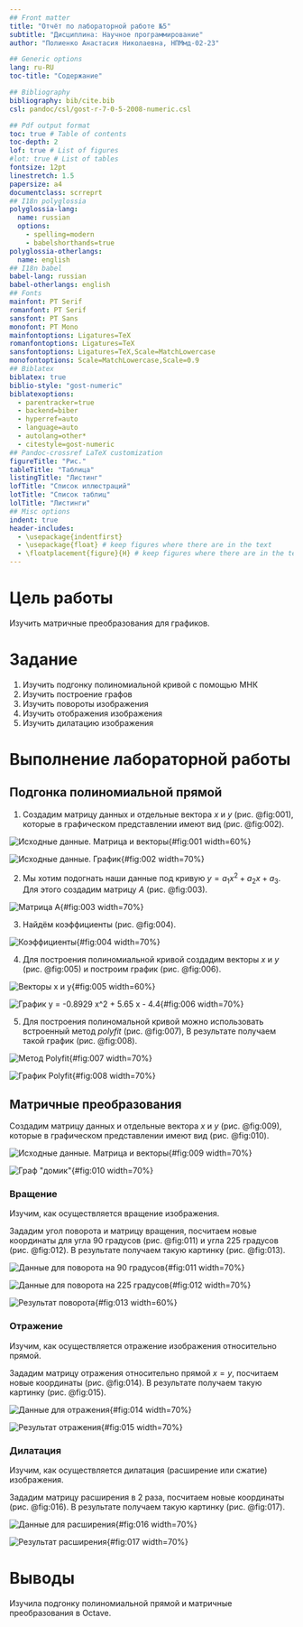 ```yaml
---
## Front matter
title: "Отчёт по лабораторной работе №5"
subtitle: "Дисциплина: Научное программирование"
author: "Полиенко Анастасия Николаевна, НПМмд-02-23"

## Generic options
lang: ru-RU
toc-title: "Содержание"

## Bibliography
bibliography: bib/cite.bib
csl: pandoc/csl/gost-r-7-0-5-2008-numeric.csl

## Pdf output format
toc: true # Table of contents
toc-depth: 2
lof: true # List of figures
#lot: true # List of tables
fontsize: 12pt
linestretch: 1.5
papersize: a4
documentclass: scrreprt
## I18n polyglossia
polyglossia-lang:
  name: russian
  options:
	- spelling=modern
	- babelshorthands=true
polyglossia-otherlangs:
  name: english
## I18n babel
babel-lang: russian
babel-otherlangs: english
## Fonts
mainfont: PT Serif
romanfont: PT Serif
sansfont: PT Sans
monofont: PT Mono
mainfontoptions: Ligatures=TeX
romanfontoptions: Ligatures=TeX
sansfontoptions: Ligatures=TeX,Scale=MatchLowercase
monofontoptions: Scale=MatchLowercase,Scale=0.9
## Biblatex
biblatex: true
biblio-style: "gost-numeric"
biblatexoptions:
  - parentracker=true
  - backend=biber
  - hyperref=auto
  - language=auto
  - autolang=other*
  - citestyle=gost-numeric
## Pandoc-crossref LaTeX customization
figureTitle: "Рис."
tableTitle: "Таблица"
listingTitle: "Листинг"
lofTitle: "Список иллюстраций"
lotTitle: "Список таблиц"
lolTitle: "Листинги"
## Misc options
indent: true
header-includes:
  - \usepackage{indentfirst}
  - \usepackage{float} # keep figures where there are in the text
  - \floatplacement{figure}{H} # keep figures where there are in the text
---
```


# Цель работы

Изучить матричные преобразования для графиков.

# Задание

1. Изучить подгонку полиномиальной кривой с помощью МНК
1. Изучить построение графов
1. Изучить повороты изображения
1. Изучить отображения изображения
1. Изучить дилатацию изображения

# Выполнение лабораторной работы

## Подгонка полиномиальной прямой

1. Создадим матрицу данных и отдельные вектора *x* и *y* (рис. @fig:001), которые в графическом представлении имеют вид (рис. @fig:002).

![Исходные данные. Матрица и векторы](image/1.png){#fig:001 width=60%}

![Исходные данные. График](image/2.png){#fig:002 width=70%}

2. Мы хотим подогнать наши данные под кривую $y = a_1 x^2 + a_2 x + a_3$. Для этого создадим матрицу *A* (рис. @fig:003).

![Матрица А](image/3.png){#fig:003 width=70%}

3. Найдём коэффициенты (рис. @fig:004).

![Коэффициенты](image/4.png){#fig:004 width=70%}

4. Для построения полиномиальной кривой создадим векторы *x* и *y* (рис. @fig:005) и построим график (рис. @fig:006).

![Векторы х и у](image/5.png){#fig:005 width=60%}

![График $y = -0.8929 x^2 + 5.65 x - 4.4$](image/6.png){#fig:006 width=70%}

5. Для построения полиномальной кривой можно использовать встроенный метод *polyfit* (рис. @fig:007), В результате получаем такой график (рис. @fig:008).

![Метод Polyfit](image/7.png){#fig:007 width=70%}

![График Polyfit](image/8.png){#fig:008 width=70%}

## Матричные преобразования

Создадим матрицу данных и отдельные вектора *x* и *y* (рис. @fig:009), которые в графическом представлении имеют вид (рис. @fig:010).

![Исходные данные. Матрица и векторы](image/9.png){#fig:009 width=70%}

![Граф "домик"](image/10.png){#fig:010 width=70%}

### Вращение

Изучим, как осуществляется вращение изображения.

Зададим угол поворота и матрицу вращения, посчитаем новые координаты для угла 90 градусов (рис. @fig:011) и угла 225 градусов (рис. @fig:012). В результате получаем такую картинку (рис. @fig:013).

![Данные для поворота на 90 градусов](image/11.png){#fig:011 width=70%}

![Данные для поворота на 225 градусов](image/12.png){#fig:012 width=70%}

![Результат поворота](image/13.png){#fig:013 width=60%}

### Отражение

Изучим, как осуществляется отражение изображения относительно прямой.

Зададим матрицу отражения относительно прямой $x = y$, посчитаем новые координаты (рис. @fig:014). В результате получаем такую картинку (рис. @fig:015).

![Данные для отражения](image/14.png){#fig:014 width=70%}

![Результат отражения](image/15.png){#fig:015 width=70%}

### Дилатация

Изучим, как осуществляется дилатация (расширение или сжатие) изображения.

Зададим матрицу расширения в 2 раза, посчитаем новые координаты (рис. @fig:016). В результате получаем такую картинку (рис. @fig:017).

![Данные для расширения](image/16.png){#fig:016 width=70%}

![Результат расширения](image/17.png){#fig:017 width=70%}

# Выводы

Изучила подгонку полиномиальной прямой и матричные преобразования в Octave.
